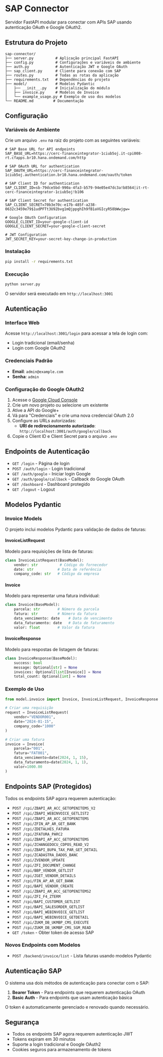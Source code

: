 # SAP Connector

Servidor FastAPI modular para conectar com APIs SAP usando autenticação OAuth e Google OAuth2.

## Estrutura do Projeto

```
sap-connector/
├── server.py          # Aplicação principal FastAPI
├── config.py          # Configurações e variáveis de ambiente
├── auth.py            # Autenticação JWT e Google OAuth
├── sap_client.py      # Cliente para conexão com SAP
├── routes.py          # Todas as rotas da aplicação
├── requirements.txt   # Dependências do projeto
├── model/             # Modelos Pydantic
│   ├── __init__.py    # Inicialização do módulo
│   ├── invoice.py     # Modelos de Invoice
│   └── example_usage.py # Exemplo de uso dos modelos
└── README.md         # Documentação
```

## Configuração

### Variáveis de Ambiente

Crie um arquivo `.env` na raiz do projeto com as seguintes variáveis:

```env
# SAP Base URL for API endpoints
SAP_BASE_URL=https://cerc-financeintegrator-1ciub5oj.it-cpi008-rt.cfapps.br10.hana.ondemand.com/http

# SAP OAuth URL for authentication
SAP_OAUTH_URL=https://cerc-financeintegrator-1ciub5oj.authentication.br10.hana.ondemand.com/oauth/token

# SAP Client ID for authentication
SAP_CLIENT_ID=sb-79dce5bd-990a-4fa3-b579-94e05e47dc3a!b8564|it-rt-cerc-financeintegrator-1ciub5oj!b106

# SAP Client Secret for authentication
SAP_CLIENT_SECRET=70b3e70c-e17b-485f-a238-0632c3459e79$1udPFTt3U92bvg1mQjppghIh9fB1aVGIcyR58bWwjgw=

# Google OAuth Configuration
GOOGLE_CLIENT_ID=your-google-client-id
GOOGLE_CLIENT_SECRET=your-google-client-secret

# JWT Configuration
JWT_SECRET_KEY=your-secret-key-change-in-production
```

### Instalação

```bash
pip install -r requirements.txt
```

### Execução

```bash
python server.py
```

O servidor será executado em `http://localhost:3001`

## Autenticação

### Interface Web
Acesse `http://localhost:3001/login` para acessar a tela de login com:
- Login tradicional (email/senha)
- Login com Google OAuth2

### Credenciais Padrão
- **Email**: `admin@example.com`
- **Senha**: `admin`

### Configuração do Google OAuth2

1. Acesse o [Google Cloud Console](https://console.cloud.google.com/)
2. Crie um novo projeto ou selecione um existente
3. Ative a API do Google+
4. Vá para "Credenciais" e crie uma nova credencial OAuth 2.0
5. Configure as URLs autorizadas:
   - **URI de redirecionamento autorizado**: `http://localhost:3001/auth/google/callback`
6. Copie o Client ID e Client Secret para o arquivo `.env`

## Endpoints de Autenticação

- `GET /login` - Página de login
- `POST /auth/login` - Login tradicional
- `GET /auth/google` - Iniciar login Google
- `GET /auth/google/callback` - Callback do Google OAuth
- `GET /dashboard` - Dashboard protegido
- `GET /logout` - Logout

## Modelos Pydantic

### Invoice Models

O projeto inclui modelos Pydantic para validação de dados de faturas:

#### InvoiceListRequest
Modelo para requisições de lista de faturas:
```python
class InvoiceListRequest(BaseModel):
    vendor: str          # Código do fornecedor
    date: str           # Data de referência
    company_code: str   # Código da empresa
```

#### Invoice
Modelo para representar uma fatura individual:
```python
class Invoice(BaseModel):
    parcela: str        # Número da parcela
    fatura: str         # Número da fatura
    data_vencimento: date    # Data de vencimento
    data_faturamento: date   # Data de faturamento
    valor: float        # Valor da fatura
```

#### InvoiceResponse
Modelo para respostas de listagem de faturas:
```python
class InvoiceResponse(BaseModel):
    success: bool
    message: Optional[str] = None
    invoices: Optional[list[Invoice]] = None
    total_count: Optional[int] = None
```

### Exemplo de Uso

```python
from model.invoice import Invoice, InvoiceListRequest, InvoiceResponse

# Criar uma requisição
request = InvoiceListRequest(
    vendor="VENDOR001",
    date="2024-01-15",
    company_code="1000"
)

# Criar uma fatura
invoice = Invoice(
    parcela="001",
    fatura="FAT001",
    data_vencimento=date(2024, 1, 15),
    data_faturamento=date(2024, 1, 1),
    valor=1000.00
)
```

## Endpoints SAP (Protegidos)

Todos os endpoints SAP agora requerem autenticação:

- `POST /cpi/ZBAPI_AR_ACC_GETOPENITEMS_V2`
- `POST /cpi/ZBAPI_WEBINVOICE_GETLIST2`
- `POST /cpi/ZBAPI_AR_ACC_GETOPENITEMS`
- `POST /cpi/ZFIN_AP_AR_GET_BANK`
- `POST /cpi/ZDETALHES_FATURA`
- `POST /cpi/ZFATURA_PARC2`
- `POST /cpi/ZBAPI_AP_ACC_GETOPENITEMS`
- `POST /cpi/ZCHANGEDOCU_CDPOS_READ_V2`
- `POST /cpi/ZBAPI_BUPA_TAX_PAR_GET_DETAIL`
- `POST /cpi/ZCADASTRA_DADOS_BANC`
- `POST /cpi/ZVENDOR_UPDATE`
- `POST /cpi/ZFI_DOCUMENT_CHANGE`
- `POST /cpi/BBP_VENDOR_GETLIST`
- `POST /cpi/ZGET_VENDOR_DETAILS`
- `POST /cpi/FIN_AP_AR_GET_BANK`
- `POST /cpi/BAPI_VENDOR_CREATE`
- `POST /cpi/ZBAPI_AR_ACC_GETOPENITEMS2`
- `POST /cpi/ZFI_F4_ZTERM`
- `POST /cpi/BAPI_CUSTOMER_GETLIST`
- `POST /cpi/BAPI_SALESORDER_GETLIST`
- `POST /cpi/BAPI_WEBINVOICE_GETLIST`
- `POST /cpi/BAPI_WEBINVOICE_GETDETAIL`
- `POST /cpi/ZUKM_DB_UKMBP_CMS_EXECUTE`
- `POST /cpi/ZUKM_DB_UKMBP_CMS_SGM_READ`
- `GET /token` - Obter token de acesso SAP

### Novos Endpoints com Modelos

- `POST /backend/invoice/list` - Lista faturas usando modelos Pydantic

## Autenticação SAP

O sistema usa dois métodos de autenticação para conectar com o SAP:

1. **Bearer Token** - Para endpoints que requerem autenticação OAuth
2. **Basic Auth** - Para endpoints que usam autenticação básica

O token é automaticamente gerenciado e renovado quando necessário.

## Segurança

- Todos os endpoints SAP agora requerem autenticação JWT
- Tokens expiram em 30 minutos
- Suporte a login tradicional e Google OAuth2
- Cookies seguros para armazenamento de tokens
